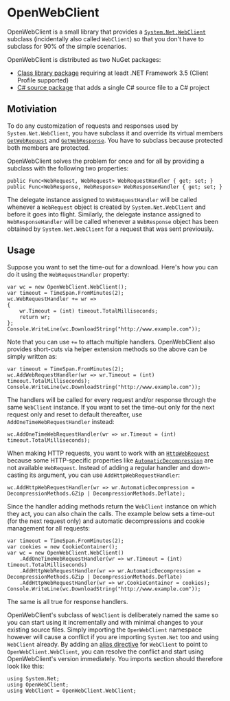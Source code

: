 # OpenWebClient

OpenWebClient is a small library that provides a [`System.Net.WebClient`](http://msdn.microsoft.com/en-us/library/system.net.webclient.aspx) subclass (incidentally also called `WebClient`) so that you don't have to subclass for 90% of the simple scenarios.

OpenWebClient is distributed as two NuGet packages:

- [Class library package](http://www.nuget.org/packages/OpenWebClient/) requiring at leadt .NET Framework 3.5 (Client Profile supported)
- [C# source package](http://www.nuget.org/packages/OpenWebClient.Source/) that adds a single C# source file to a C# project

## Motiviation

To do any customization of requests and responses used by `System.Net.WebClient`, you have subclass it and override its virtual members [`GetWebRequest`](http://msdn.microsoft.com/en-us/library/system.net.webclient.getwebrequest.aspx) and [`GetWebResponse`](http://msdn.microsoft.com/en-us/library/system.net.webclient.getwebresponse.aspx). You have to subclass because protected both members are protected.

OpenWebClient solves the problem for once and for all by providing a subclass with the following two properties:

    public Func<WebRequest, WebRequest> WebRequestHandler { get; set; }
    public Func<WebResponse, WebResponse> WebResponseHandler { get; set; }

The delegate instance assigned to `WebRequestHandler` will be called whenever a `WebRequest` object is created by `System.Net.WebClient` and before it goes into flight. Similarly, the delegate instance assigned to `WebResponseHandler` will be called whenever a `WebResponse` object has been obtained by `System.Net.WebClient` for a request that was sent previously.

## Usage

Suppose you want to set the time-out for a download. Here's how you can do it using the `WebRequestHandler` property:

    var wc = new OpenWebClient.WebClient();
    var timeout = TimeSpan.FromMinutes(2);
    wc.WebRequestHandler += wr =>
    {
        wr.Timeout = (int) timeout.TotalMilliseconds;
        return wr;
    };
    Console.WriteLine(wc.DownloadString("http://www.example.com"));

Note that you can use `+=` to attach multiple handlers. OpenWebClient also provides short-cuts via helper extension methods so the above can be simply written as:

    var timeout = TimeSpan.FromMinutes(2);
    wc.AddWebRequestHandler(wr => wr.Timeout = (int) timeout.TotalMilliseconds);
    Console.WriteLine(wc.DownloadString("http://www.example.com"));

The handlers will be called for every request and/or response through the same `WebClient` instance. If you want to set the time-out only for the next request only and reset to default thereafter, use `AddOneTimeWebRequestHandler` instead:

    wc.AddOneTimeWebRequestHandler(wr => wr.Timeout = (int) timeout.TotalMilliseconds);

When making HTTP requests, you want to work with an [`HttpWebRequest`](`http://msdn.microsoft.com/en-us/library/system.net.httpwebrequest.aspx`) because some HTTP-specific properties like [`AutomaticDecompression`](http://msdn.microsoft.com/en-us/library/system.net.httpwebrequest.automaticdecompression.aspx) are not available `WebRequest`. Instead of adding a regular handler and down-casting its argument, you can use `AddHttpWebRequestHandler`:

    wc.AddHttpWebRequestHandler(wr => wr.AutomaticDecompression = DecompressionMethods.GZip | DecompressionMethods.Deflate);

Since the handler adding methods return the `WebClient` instance on which they act, you can also chain the calls. The example below sets a time-out (for the next request only) and automatic decompressions and cookie management for all requests:

    var timeout = TimeSpan.FromMinutes(2);
    var cookies = new CookieContainer();
    var wc = new OpenWebClient.WebClient()
        .AddOneTimeWebRequestHandler(wr => wr.Timeout = (int) timeout.TotalMilliseconds)
        .AddHttpWebRequestHandler(wr => wr.AutomaticDecompression = DecompressionMethods.GZip | DecompressionMethods.Deflate)
        .AddHttpWebRequestHandler(wr => wr.CookieContainer = cookies);
    Console.WriteLine(wc.DownloadString("http://www.example.com"));

The same is all true for response handlers.

OpenWebClient's subclass of `WebClient` is deliberately named the same so you can start using it incrementally and with minimal changes to your existing source files. Simply importing the `OpenWebClient` namespace however will cause a conflict if you are importing `System.Net` too and using `WebClient` already. By adding an [alias directive](http://msdn.microsoft.com/en-us/library/aa664765.aspx) for `WebClient` to point to `OpenWebClient.WebClient`, you can resolve the conflict and start using OpenWebClient's version immediately. You imports section should therefore look like this:

    using System.Net;
    using OpenWebClient;
    using WebClient = OpenWebClient.WebClient;
